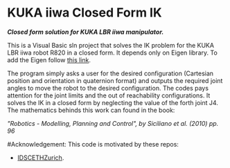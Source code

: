 # KUKA iiwa Closed Form IK
***Closed form solution for KUKA LBR iiwa manipulator.***

This is a Visual Basic sln project that solves the IK problem for the KUKA LBR iiwa robot R820 in a closed form. It depends only on Eigen library. To add the Eigen follow [this link](http://microsolutions.info/2012/11/eigen-linear-algebra-library-with-visual-c-2010.html).

The program simply asks a user for the desired configuration (Cartesian position and orientation in quaternion format) and outputs the required joint angles to move the robot to the desired configuration. The codes pays attention for the joint limits and the out of reachability configurations. It solves the IK in a closed form by neglecting the value of the forth joint J4. The mathematics behinds this work can found in the book:

 *"Robotics - Modelling, Planning and Control", by Siciliano et al. (2010) pp. 96*



#Acknowledgement:
This code is motivated by these repos:
 - [IDSCETHZurich](https://github.com/IDSCETHZurich/re_trajectory-generator.git).


